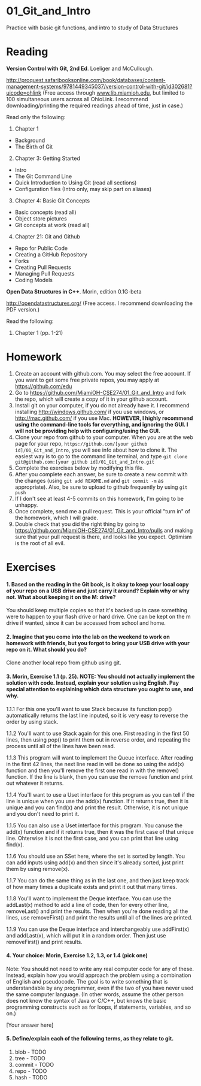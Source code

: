 01_Git_and_Intro
================

Practice with basic git functions, and intro to study of Data Structures

Reading
=======

**Version Control with Git, 2nd Ed**. Loeliger and McCullough. 

http://proquest.safaribooksonline.com/book/databases/content-management-systems/9781449345037/version-control-with-git/id302681?uicode=ohlink (Free access through www.lib.miamioh.edu, but limited to 100 simultaneous users across all OhioLink. I recommend downloading/printing the required readings ahead of time, just in case.)

Read only the following:

1. Chapter 1
  * Background
  * The Birth of Git
2. Chapter 3: Getting Started
  * Intro
  * The Git Command Line
  * Quick Introduction to Using Git (read all sections)
  * Configuration files (Intro only, may skip part on aliases)
3. Chapter 4: Basic Git Concepts
  * Basic concepts (read all)
  * Object store pictures
  * Git concepts at work (read all)
4. Chapter 21: Git and Github
  * Repo for Public Code
  * Creating a GitHub Repository
  * Forks
  * Creating Pull Requests
  * Managing Pull Requests
  * Coding Models

**Open Data Structures in C++**. Morin, edition 0.1G-beta

http://opendatastructures.org/ (Free access. I recommend downloading the PDF version.)

Read the following:

1. Chapter 1 (pp. 1-21)

Homework
========

1. Create an account with github.com. You may select the free account. If you want to get some free private repos, you may apply at https://github.com/edu
2. Go to https://github.com/MiamiOH-CSE274/01_Git_and_Intro and fork the repo, which will create a copy of it in your github account.
3. Install git on your computer, if you do not already have it. I recommend installing http://windows.github.com/ if you use windows, or http://mac.github.com/ if you use Mac. **HOWEVER, I highly recommend using the command-line tools for everything, and ignoring the GUI. I will not be providing help with configuring/using the GUI.**
4. Clone your repo from github to your computer. When you are at the web page for your repo, `https://github.com/[your github id]/01_Git_and_Intro`, you will see info about how to clone it. The easiest way is to go to the command line terminal, and type `git clone git@github.com:[your github id]/01_Git_and_Intro.git`
6. Complete the exercises below by modifying this file.
7. After you complete each answer, be sure to create a new commit with the changes (using `git add README.md` and `git commit -m` as appropriate). Also, be sure to upload to github frequently by using `git push`
8. If I don't see at least 4-5 commits on this homework, I'm going to be unhappy.
9. Once complete, send me a pull request. This is your official "turn in" of the homework, which I will grade.
10. Double check that you did the right thing by going to https://github.com/MiamiOH-CSE274/01_Git_and_Intro/pulls and making sure that your pull request is there, and looks like you expect. Optimism is the root of all evil.

Exercises
=========

#### 1. Based on the reading in the Git book, is it okay to keep your local copy of your repo on a USB drive and just carry it around? Explain why or why not. What about keeping it on the M: drive?

You should keep multiple copies so that it's backed up in case something were to happen to your flash drive or hard drive. One can be kept on the m drive if wanted, since it can be accessed from school and home.

#### 2. Imagine that you come into the lab on the weekend to work on homework with friends, but you forgot to bring your USB drive with your repo on it. What should you do?

Clone another local repo from github using git.

#### 3. Morin, Exercise 1.1 (p. 25). NOTE: You should not actually implement the solution with code. Instead, explain your solution using English. Pay special attention to explaining which data structure you ought to use, and why.

1.1.1 For this one you'll want to use Stack because its function pop() automatically returns the last line inputed, so it is very easy to reverse the order by using stack.

1.1.2 You'll want to use Stack again for this one. First reading in the first 50 lines, then using pop() to print them out in reverse order, and repeating the process until all of the lines have been read. 

1.1.3 This program will want to implement the Queue interface. After reading in the first 42 lines, the next line read in will be done so using the add(x) function and then you'll remove the first one read in with the remove() function. If the line is blank, then you can use the remove function and print out whatever it returns. 

1.1.4 You'll want to use a Uset interface for this program as you can tell if the line is unique when you use the add(x) function. If it returns true, then it is unique and you can find(x) and print the result. Otherwise, it is not unique and you don't need to print it.

1.1.5 You can also use a Uset interface for this program. You canuse the add(x) function and if it returns true, then it was the first case of that unique line. Ohterwise it is not the first case, and you can print that line using find(x).

1.1.6 You should use an SSet here, where the set is sorted by length. You can add inputs using add(x) and then since it's already sorted, just print them by using remove(x).

1.1.7 You can do the same thing as in the last one, and then just keep track of how many times a duplicate exists and print it out that many times.

1.1.8 You'll want to implement the Deque interface. You can use the addLast(x) method to add a line of code, then for every other line, removeLast() and print the results. Then when you're done reading all the lines, use removeFirst() and print the results until all of the lines are printed.

1.1.9 You can use the Deque interface and interchangeably use addFirst(x) and addLast(x), which will put it in a random order. Then just use removeFirst() and print results.

#### 4. Your choice: Morin, Exercise 1.2, 1.3, or 1.4 (pick one)

Note: You should not need to write any real computer code for any of these. Instead, explain how you would approach the problem using a combination of English and pseudocode. The goal is to write something that is understandable by any programmer, even if the two of you have never used the same computer language. (In other words, assume the other person does not know the syntax of Java or C/C++, but knows the basic programming constructs such as for loops, if statements, variables, and so on.)

[Your answer here]

#### 5. Define/explain each of the following terms, as they relate to git.

1. blob - TODO
2. tree - TODO
3. commit - TODO
4. repo - TODO
5. hash - TODO
